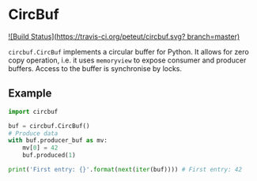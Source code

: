 # CircBuf

[![Build Status](https://travis-ci.org/peteut/circbuf.svg?
branch=master)](https://travis-ci.org/peteut/circbuf)

`circbuf.CircBuf` implements a circular buffer for Python.
It allows for zero copy operation, i.e. it uses `memoryview`
to expose consumer and producer buffers.
Access to the buffer is synchronise by locks.

## Example

```Python
import circbuf

buf = circbuf.CircBuf()
# Produce data
with buf.producer_buf as mv:
    mv[0] = 42
    buf.produced(1)

print('First entry: {}'.format(next(iter(buf)))) # First entry: 42
```
